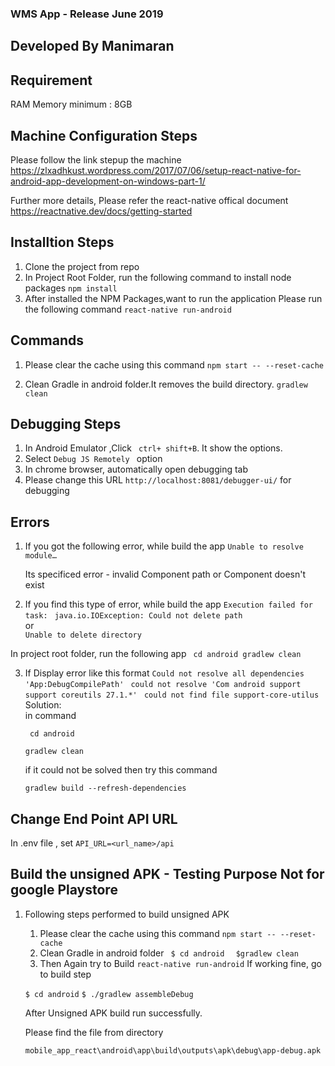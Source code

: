 ### WMS App -  Release June 2019

## Developed By Manimaran

## Requirement 
   RAM Memory minimum : 8GB
   
## Machine Configuration Steps
   Please follow the link  stepup the  machine
   https://zlxadhkust.wordpress.com/2017/07/06/setup-react-native-for-android-app-development-on-windows-part-1/  
   
   Further more details, Please refer the react-native offical document
   https://reactnative.dev/docs/getting-started 

## Installtion Steps
  
  
  1. Clone the project from repo
  2. In Project Root Folder, run the following command to install node packages
        ```npm install```
  3. After installed the NPM Packages,want to run the application
     Please run the following command
        ```react-native run-android```
  
 ##  Commands
     
1. Please clear the cache  using this command
 		``` npm start -- --reset-cache ``` 

2.  Clean Gradle in android folder.It removes the build directory.
             ``` gradlew clean ```

 ## Debugging Steps 
 
 1. In Android Emulator ,Click  ``` ctrl+ shift+B```. It show the options.
 2. Select ```Debug JS Remotely ``` option
 3. In chrome browser, automatically open debugging tab 
 4. Please change  this URL ```http://localhost:8081/debugger-ui/``` for debugging



  ## Errors

  1. If you got the following error, while build the app
    ```Unable to resolve module…``` 

     Its specificed error - invalid Component path or Component doesn't exist
 2.  If you find this type of error, while build the app
    ``` Execution failed for task: ```
   ```` java.io.IOException: Could not delete path````
              <br>  or <br>
   ``` Unable to delete directory  ```
      

    
    
   In project root folder, run the following app
    ``` cd android
        gradlew clean```

 3. If Display error like this format
    ```Could not resolve all dependencies 'App:DebugCompilePath'```
   ``` could not resolve 'Com android support support coreutils 27.1.*'```
   ``` could not find file support-core-utilus```
   <br>Solution:
            <br>in command
    
       ``` cd android```

       ```gradlew clean   ```

      if it could not be solved then try this command
    
    ```gradlew build --refresh-dependencies   ```


## Change End Point API URL
 In .env file , set ```API_URL=<url_name>/api```


## Build the unsigned APK - Testing Purpose Not for google Playstore

1. Following steps performed to build unsigned APK

    1. Please clear the cache  using this command
 		```npm start -- --reset-cache```
    2.   Clean Gradle in android folder
	  ```` $ cd android````
	 ````  $gradlew clean````
    3. Then Again try to Build 
	   ``react-native run-android``
    If working fine, go to build step

    ```$ cd android```
    ```$ ./gradlew assembleDebug```

    After Unsigned APK build run successfully.

    Please find the file from directory
    
    ```mobile_app_react\android\app\build\outputs\apk\debug\app-debug.apk```


   

